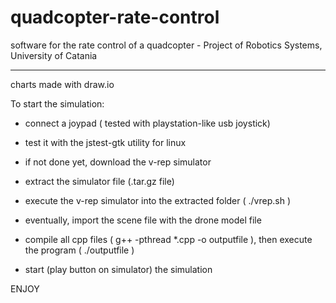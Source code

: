 # quadcopter-rate-control
software for the rate control of a quadcopter - Project of Robotics Systems, University of Catania

----------------------------------------------------------
charts made with draw.io

To start the simulation:

- connect a joypad ( tested with playstation-like usb joystick)

- test it with the jstest-gtk utility for linux


- if not done yet, download the v-rep simulator
- extract the simulator file (.tar.gz file)
- execute the v-rep simulator into the extracted folder ( ./vrep.sh )

- eventually, import the scene file with the drone model file

- compile all cpp files ( g++ -pthread *.cpp -o outputfile ), then execute the program ( ./outputfile )

- start (play button on simulator) the simulation



ENJOY
